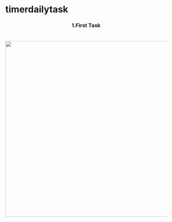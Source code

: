 # timerdailytask

<h3 align="center"> 1.First Task </h3>

<h1 align="left"></h1>


<div align ="center">

  <img src = "https://github.com/sanjuafre123/timerdailytask/assets/148860124/a5c9f3b6-77eb-435a-b1bd-5c0fd277a7bd" height ="550">
</div>

